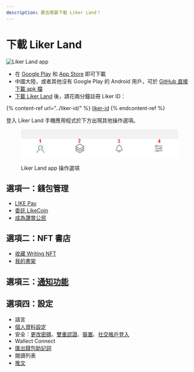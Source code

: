 ```yaml
---
description: 要去哪裏下載 Liker Land？
---
```


# 下載 Liker Land

![Liker Land app](../../.gitbook/assets/likecoin\_ad72\_appstore4\_fullpic\_chi.png)

* 在 [Google Play](https://play.google.com/store/apps/details?id=com.oice) 和 [App Store](https://apps.apple.com/hk/app/liker-land/id1248232355) 即可下載
* 中國大陸，或者其他沒有 Google Play 的 Android 用戶，可於 [GitHub 直接下載 apk 檔](https://github.com/likecoin/likecoin-app/releases)
* [下載 Liker Land](https://liker.land/getapp) 後，請花兩分鐘註冊 Liker ID：

{% content-ref url="../liker-id/" %}
[liker-id](../liker-id/)
{% endcontent-ref %}

登入 Liker Land 手機應用程式於下方出現其他操作選項。

<figure><img src="../../.gitbook/assets/Liker Land app menu.png" alt=""><figcaption><p>Liker Land app 操作選項</p></figcaption></figure>

## 選項一：錢包管理

* [LIKE Pay](../../general-guides/wallet/like-pay.md)
* [委託 LikeCoin](../../general-guides/stake/delegation-of-likecoin.md)
* [成為讚賞公民](../civic-liker/be-a-civic-liker.md)

## 選項二：NFT 書店

* [收藏 Writing NFT](../../general-guides/writing-nft/collect-writing-nft/)
* [我的書架](../../general-guides/writing-nft/dashboard.md)

## 選項三：[通知功能](../../general-guides/writing-nft/notifications.md)

## 選項四：設定

* 語言
* [個人資料設定](../liker-id/edit-avatar-displayname.md)
* 安全：[更改密碼](../liker-id/register/reset-password.md)、[雙重認證](../liker-id/register/verifying-email-address.md)、[裝置](../liker-id/register/devices.md)、[社交帳戶登入](../liker-id/register/social-media-logins.md)
* Wallect Connect
* [匯出錢包助記詞](../liker-id/export-seed-words.md)
* 閱讀列表
* [推文](superlike.md)

